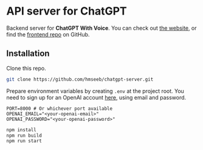 # API server for ChatGPT

Backend server for **ChatGPT With Voice**. You can check out [the website](hmseeb.github.io/chatgpt), or find the [frontend repo](https://github.com/hmseeb/chatgpt) on GitHub.

## Installation
Clone this repo.

```bash
git clone https://github.com/hmseeb/chatgpt-server.git
```

Prepare environment variables by creating `.env` at the project root. You need to sign up for an OpenAI account [here](https://openai.com/api/), using email and password.

```t
PORT=8000 # Or whichever port available
OPENAI_EMAIL="<your-openai-email>"
OPENAI_PASSWORD="<your-openai-password>"
```

```bash
npm install
npm run build
npm run start
```
